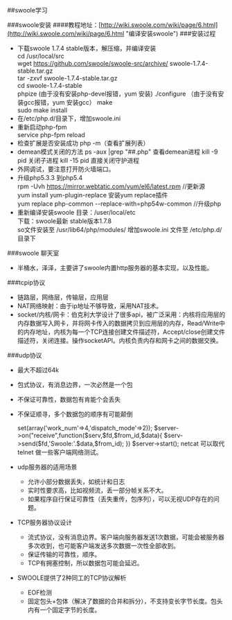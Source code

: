 ##swoole学习

###swoole安装
####教程地址：[http://wiki.swoole.com/wiki/page/6.html](http://wiki.swoole.com/wiki/page/6.html "编译安装swoole")
###安装过程
- 下载swoole 1.7.4 stable版本，解压缩，并编译安装  
	cd /usr/local/src  
	wget https://github.com/swoole/swoole-src/archive/  swoole-1.7.4-stable.tar.gz  
	tar -zxvf swoole-1.7.4-stable.tar.gz  
	cd  swoole-1.7.4-stable  
	phpize  (由于没有安装php-devel报错，yum 安装)
	./configure  （由于没有安装gcc报错，yum 安装gcc）
	make   
	sudo make install  
- 在/etc/php.d/目录下，增加swoole.ini
- 重新启动php-fpm   
	service php-fpm reload
- 检查扩展是否安装成功
	php -m（查看扩展列表）
- demean模式关闭的方法
	ps -aux |grep "##.php" 查看demean进程
	kill -9  pid 关闭子进程
	kill -15 pid 直接关闭守护进程
- 外网调试，要注意打开防火墙端口。
- 升级php5.3.3 到php5.4  
	rpm -Uvh https://mirror.webtatic.com/yum/el6/latest.rpm //更新源  
	yum install yum-plugin-replace  安装yum replace插件  
	yum replace php-common --replace-with=php54w-common //升级php  
- 重新编译安装swoole
	目录：/user/local/etc   
	下载：swoole最新 stable版本1.7.8  
    so文件安装至 /usr/lib64/php/modules/
    增加swoole.ini 文件至 /etc/php.d/ 目录下


###swoole 聊天室
- 半桶水，泽泽，主要讲了swoole内置http服务器的基本实现，以及性能。

###tcpip协议
- 链路层，网络层，传输层，应用层
- NAT网络映射：由于ip地址不够导致，采用NAT技术。
- socket/内核/网卡：伯克利大学设计了很多api，被广泛采用：内核将应用层的内存数据写入网卡，并将网卡传入的数据拷贝到应用层的内存，Read/Write中的内存地址，内核为每一个TCP连接创建文件描述符，Accept/close创建文件描述符，关闭连接。操作socketAPI。内核负责内存和网卡之间的数据交换。

###udp协议
- 最大不超过64k
- 包式协议，有消息边界，一次必然是一个包
- 不保证可靠性，数据包有肯能个会丢失
- 不保证顺寻，多个数据包的顺序有可能颠倒

	<?php 
	$server =new swoole_server('127.0.0.1',9502,SWOOLE_PROGRESS,SWOOLE_SOCK_UDP);
	$server->set(array('work_num'=>4,'dispatch_mode'=>2));
	$server->on("receive",function($serv,$fd,$from_id,$data){
		$serv->send($fd,'Swoole:'.$data,$from_id);

	})
	$server->start();

	netcat 可以取代telnet 做一些客户端网络测试。

- udp服务器的适用场景
	- 允许小部分数据丢失，如统计和日志
	- 实时性要求高，比如视频流，丢一部分帧关系不大。
	- 如果程序自行保证可靠性（丢失重传，包序列），可以无视UDP存在的问题。
- TCP服务器协议设计
	- 流式协议，没有消息边界。客户端向服务器发送1次数据，可能会被服务器多次收到，也可能客户端发送多次数据一次性全部收到。
	- 保证传输的可靠性，顺序。
	- TCP有拥塞控制，所以数据包可能会延迟。
-  SWOOLE提供了2种同工的TCP协议解析
	-  EOF检测
	-  固定包头+包体（解决了数据的合并和拆分），不支持变长字节长度。包头内有一个固定字节的长度。



